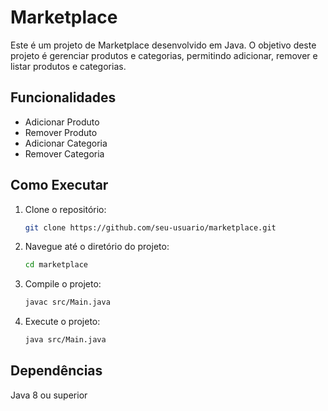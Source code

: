 # Marketplace

Este é um projeto de Marketplace desenvolvido em Java. O objetivo deste projeto é gerenciar produtos e categorias, permitindo adicionar, remover e listar produtos e categorias.

## Funcionalidades

- Adicionar Produto
- Remover Produto
- Adicionar Categoria
- Remover Categoria

## Como Executar

1. Clone o repositório:
      ```sh
      git clone https://github.com/seu-usuario/marketplace.git
      ```

2. Navegue até o diretório do projeto:
      ```sh
      cd marketplace
      ```

3. Compile o projeto:
     ```sh
     javac src/Main.java
     ```

4. Execute o projeto:
     ```sh
     java src/Main.java
     ```

## Dependências

Java 8 ou superior
